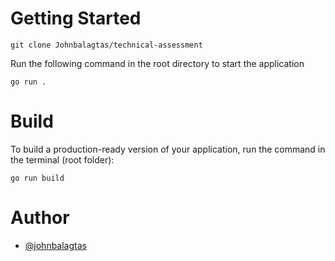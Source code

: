 
# Getting Started
```
git clone Johnbalagtas/technical-assessment
```


Run the following command in the root directory to start the application
```
go run .
```

# Build

To build a production-ready version of your application, run the command in the terminal (root folder):

```
go run build
```

# Author
-   [@johnbalagtas](https://github.com/Johnbalagtas)


